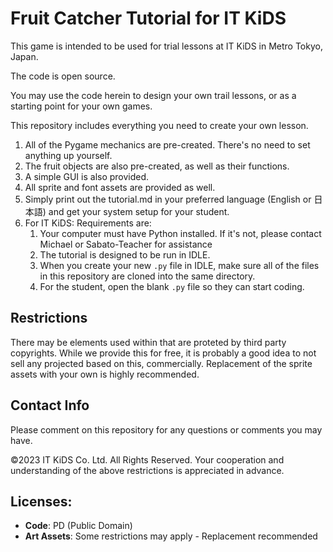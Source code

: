 # Fruit Catcher Tutorial for IT KiDS

This game is intended to be used for trial lessons at IT KiDS in Metro Tokyo, Japan.

The code is open source.

You may use the code herein to design your own trail lessons, or as a starting point for your own games.

This repository includes everything you need to create your own lesson.

1. All of the Pygame mechanics are pre-created. There's no need to set anything up yourself.
2. The fruit objects are also pre-created, as well as their functions.
3. A simple GUI is also provided.
4. All sprite and font assets are provided as well.
5. Simply print out the tutorial.md in your preferred language (English or 日本語) and get your system setup for your student.
6. For IT KiDS: Requirements are:
   1. Your computer must have Python installed. If it's not, please contact Michael or Sabato-Teacher for assistance
   2. The tutorial is designed to be run in IDLE.
   3. When you create your new `.py` file in IDLE, make sure all of the files in this repository are cloned into the same directory.
   4. For the student, open the blank `.py` file so they can start coding.

## Restrictions
There may be elements used within that are proteted by third party copyrights. While we provide this for free, it is probably a good idea
to not sell any projected based on this, commercially. Replacement of the sprite assets with your own is highly recommended.


## Contact Info
Please comment on this repository for any questions or comments you may have.

©︎2023 IT KiDS Co. Ltd. All Rights Reserved. Your cooperation and understanding of the above restrictions is appreciated in advance.

## Licenses:
- **Code**: PD (Public Domain)
- **Art Assets**: Some restrictions may apply - Replacement recommended

